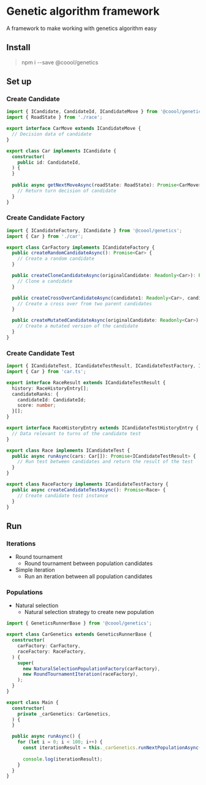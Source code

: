 # Genetic algorithm framework
A framework to make working with genetics algorithm easy

## Install
> npm i --save @coool/genetics

## Set up

### Create Candidate

```typescript car.ts
import { ICandidate, CandidateId, ICandidateMove } from '@coool/genetics';
import { RoadState } from './race';

export interface CarMove extends ICandidateMove {
  // Decision data of candidate
}

export class Car implements ICandidate {
  constructor(
    public id: CandidateId,
  ) {
  }
  
  public async getNextMoveAsync(roadState: RoadState): Promise<CarMove> {
    // Return turn decision of candidate
  }
}
```

### Create Candidate Factory

```typescript car.factory.ts
import { ICandidateFactory, ICandidate } from '@coool/genetics';
import { Car } from './car';

export class CarFactory implements ICandidateFactory {
  public createRandomCandidateAsync(): Promise<Car> {
    // Create a random candidate
  }

  public createCloneCandidateAsync(originalCandidate: Readonly<Car>): Promise<Car> {
    // Clone a candidate
  }

  public createCrossOverCandidateAsync(candidate1: Readonly<Car>, candidate2: Readonly<Car>): Promise<Car> {
    // Create a cross over from two parent candidates 
  }

  public createMutatedCandidateAsync(originalCandidate: Readonly<Car>): Promise<Car> {
    // Create a mutated version of the candidate
  }
}
```

### Create Candidate Test

```typescript race.ts
import { ICandidateTest, ICandidateTestResult, ICandidateTestFactory, ICandidateTestHistoryEntry, CandidateId } from '@coool/genetics';
import { Car } from 'car.ts';

export interface RaceResult extends ICandidateTestResult {
  history: RaceHistoryEntry[];
  candidateRanks: {
    candidateId: CandidateId;
    score: number;
  }[];
}

export interface RaceHistoryEntry extends ICandidateTestHistoryEntry {
  // Data relevant to turns of the candidate test
}

export class Race implements ICandidateTest {
  public async runAsync(cars: Car[]): Promise<ICandidateTestResult> {
    // Run test between candidates and return the result of the test 
  }
}

export class RaceFactory implements ICandidateTestFactory {
  public async createCandidateTestAsync(): Promise<Race> {
    // Create candidate test instance
  }
}
```

## Run

### Iterations
- Round tournament
    - Round tournament between population candidates
- Simple iteration
    - Run an iteration between all population candidates

### Populations
- Natural selection
    - Natural selection strategy to create new population

```typescript runner.ts
import { GeneticsRunnerBase } from '@coool/genetics';

export class CarGenetics extends GeneticsRunnerBase {
  constructor(
    carFactory: CarFactory,
    raceFactory: RaceFactory,
  ) {
    super(
      new NaturalSelectionPopulationFactory(carFactory),
      new RoundTournamentIteration(raceFactory),
    );
  }
}
```

```typescript main.ts
export class Main {
  constructor(
    private _carGenetics: CarGenetics,
  ) {
  }

  public async runAsync() {
    for (let i = 0; i < 100; i++) {
      const iterationResult = this._carGenetics.runNextPopulationAsync();
      
      console.log(iterationResult);
    }
  }
}
```
